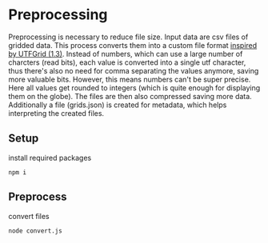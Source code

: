 # Preprocessing

Preprocessing is necessary to reduce file size. Input data are csv files of gridded data. This process converts them into a custom file format [inspired by UTFGrid (1.3)](https://github.com/mapbox/utfgrid-spec/blob/master/1.3/utfgrid.md). Instead of numbers, which can use a large number of charcters (read bits), each value is converted into a single utf character, thus there's also no need for comma separating the values anymore, saving more valuable bits. However, this means numbers can't be super precise. Here all values get rounded to integers (which is quite enough for displaying them on the globe). The files are then also compressed saving more data. Additionally a file (grids.json) is created for metadata, which helps interpreting the created files.

## Setup

install required packages
```
npm i
```

## Preprocess

convert files
```
node convert.js
```